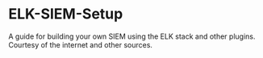 # ELK-SIEM-Setup
A guide for building your own SIEM using the ELK stack and other plugins. Courtesy of the internet and other sources.
